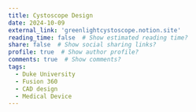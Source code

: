 ```yaml
---
title: Cystoscope Design
date: 2024-10-09
external_link: 'greenlightcystoscope.notion.site'
reading_time: false  # Show estimated reading time?
share: false  # Show social sharing links?
profile: true  # Show author profile?
comments: true  # Show comments?
tags:
  - Duke University
  - Fusion 360
  - CAD design
  - Medical Device
---
```

